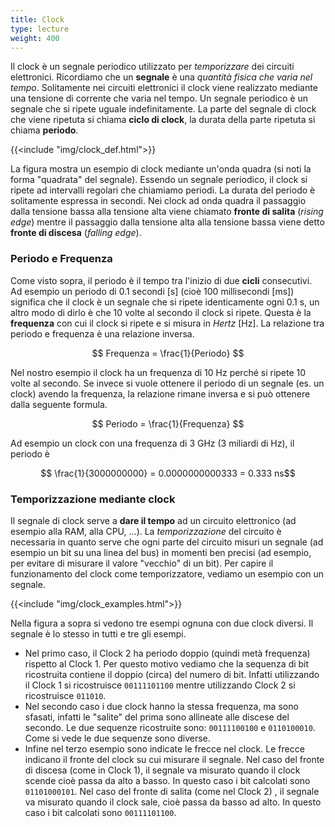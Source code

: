 ```yaml
---
title: Clock
type: lecture
weight: 400
---
```

Il clock è un segnale periodico utilizzato per *temporizzare* dei circuiti elettronici. Ricordiamo che un **segnale** è una *quantità fisica che varia nel tempo*. Solitamente nei circuiti elettronici il clock viene realizzato mediante una tensione di corrente che varia nel tempo. Un segnale periodico è un segnale che si ripete uguale indefinitamente. La parte del segnale di clock che viene ripetuta si chiama **ciclo di clock**, la durata della parte ripetuta si chiama **periodo**.

{{<include "img/clock_def.html">}}

La figura mostra un esempio di clock mediante un'onda quadra (si noti la forma "quadrata" del segnale). Essendo un segnale periodico, il clock si ripete ad intervalli regolari che chiamiamo periodi. La durata del periodo è solitamente espressa in secondi. Nei clock ad onda quadra il passaggio dalla tensione bassa alla tensione alta viene chiamato **fronte di salita** (*rising edge*) mentre il passaggio dalla tensione alta alla tensione bassa viene detto **fronte di discesa** (*falling edge*).

### Periodo e Frequenza
Come visto sopra, il periodo è il tempo tra l'inizio di due **cicli** consecutivi. Ad esempio un periodo di 0.1 secondi [s] (cioè 100 millisecondi [ms]) significa che il clock è un segnale che si ripete identicamente ogni 0.1 s, un altro modo di dirlo è che 10 volte al secondo il clock si ripete. Questa è la **frequenza** con cui il clock si ripete e si misura in *Hertz* [Hz]. La relazione tra periodo e frequenza è una relazione inversa.

$$ Frequenza = \frac{1}{Periodo} $$

Nel nostro esempio il clock ha un frequenza di 10 Hz perché si ripete 10 volte al secondo. Se invece si vuole ottenere il periodo di un segnale (es. un clock) avendo la frequenza, la relazione rimane inversa e si può ottenere dalla seguente formula.


$$ Periodo = \frac{1}{Frequenza} $$

Ad esempio un clock con una frequenza di 3 GHz (3 miliardi di Hz), il periodo è

$$ \frac{1}{3000000000} = 0.0000000000333 = 0.333 ns$$

### Temporizzazione mediante clock
Il segnale di clock serve a **dare il tempo** ad un circuito elettronico (ad esempio alla RAM, alla CPU, ...). La *temporizzazione* del circuito è necessaria in quanto serve che ogni parte del circuito misuri un segnale (ad esempio un bit su una linea del bus) in momenti ben precisi (ad esempio, per evitare di misurare il valore "vecchio" di un bit). Per capire il funzionamento del clock come temporizzatore, vediamo un esempio con un segnale.

{{<include "img/clock_examples.html">}}

Nella figura a sopra si vedono tre esempi ognuna con due clock diversi. Il segnale è lo stesso in tutti e tre gli esempi.
* Nel primo caso, il Clock 2 ha periodo doppio (quindi metà frequenza) rispetto al Clock 1. Per questo motivo vediamo che la sequenza di bit ricostruita contiene il doppio (circa) del numero di bit. Infatti utilizzando il Clock 1 si ricostruisce ``00111101100`` mentre utilizzando Clock 2 si ricostruisce ``011010``.
* Nel secondo caso i due clock hanno la stessa frequenza, ma sono sfasati, infatti le "salite" del prima sono allineate alle discese del secondo. Le due sequenze ricostruite sono: ``00111100100`` e ``0110100010``. Come si vede le due sequenze sono diverse.
* Infine nel terzo esempio sono indicate le frecce nel clock. Le frecce indicano il fronte del clock su cui misurare il segnale. Nel caso del fronte di discesa (come in Clock 1), il segnale va misurato quando il clock scende cioè passa da alto a basso. In questo caso i bit calcolati sono ``01101000101``. Nel caso del fronte di salita (come nel Clock 2) , il segnale va misurato quando il clock sale, cioè passa da basso ad alto. In questo caso i bit calcolati sono ``00111101100``.


